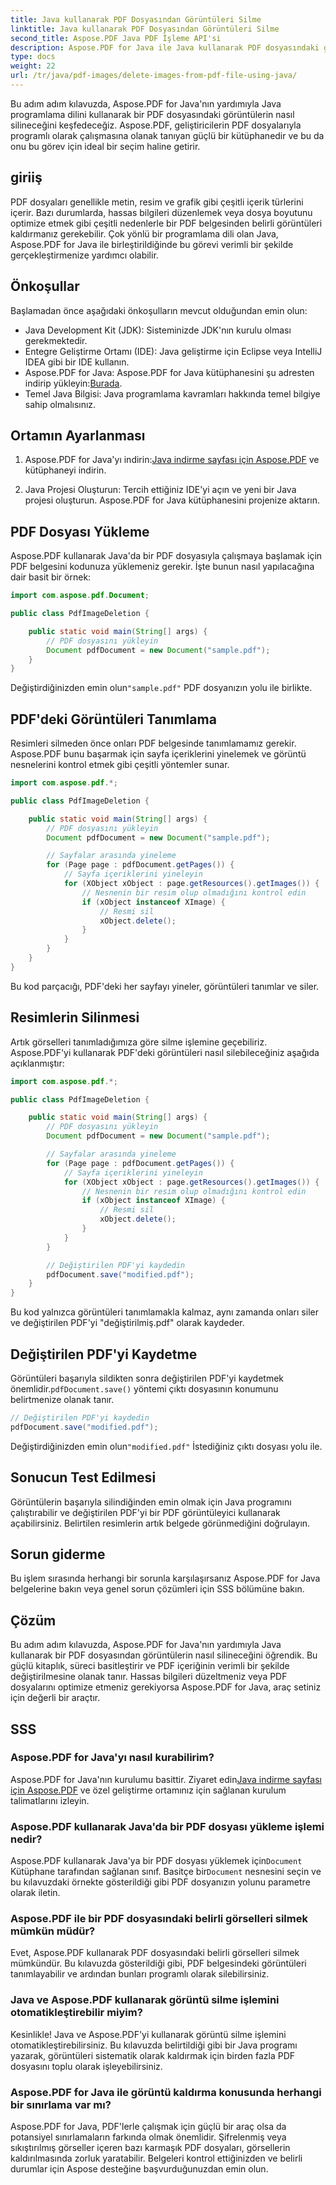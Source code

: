 ```yaml
---
title: Java kullanarak PDF Dosyasından Görüntüleri Silme
linktitle: Java kullanarak PDF Dosyasından Görüntüleri Silme
second_title: Aspose.PDF Java PDF İşleme API'si
description: Aspose.PDF for Java ile Java kullanarak PDF dosyasındaki görüntüleri nasıl sileceğinizi öğrenin. PDF'lerdeki görüntülerin etkili bir şekilde kaldırılması için kaynak kodlu adım adım kılavuz.
type: docs
weight: 22
url: /tr/java/pdf-images/delete-images-from-pdf-file-using-java/
---
```


Bu adım adım kılavuzda, Aspose.PDF for Java'nın yardımıyla Java programlama dilini kullanarak bir PDF dosyasındaki görüntülerin nasıl silineceğini keşfedeceğiz. Aspose.PDF, geliştiricilerin PDF dosyalarıyla programlı olarak çalışmasına olanak tanıyan güçlü bir kütüphanedir ve bu da onu bu görev için ideal bir seçim haline getirir.

## giriiş

PDF dosyaları genellikle metin, resim ve grafik gibi çeşitli içerik türlerini içerir. Bazı durumlarda, hassas bilgileri düzenlemek veya dosya boyutunu optimize etmek gibi çeşitli nedenlerle bir PDF belgesinden belirli görüntüleri kaldırmanız gerekebilir. Çok yönlü bir programlama dili olan Java, Aspose.PDF for Java ile birleştirildiğinde bu görevi verimli bir şekilde gerçekleştirmenize yardımcı olabilir.

## Önkoşullar

Başlamadan önce aşağıdaki önkoşulların mevcut olduğundan emin olun:

- Java Development Kit (JDK): Sisteminizde JDK'nın kurulu olması gerekmektedir.
- Entegre Geliştirme Ortamı (IDE): Java geliştirme için Eclipse veya IntelliJ IDEA gibi bir IDE kullanın.
-  Aspose.PDF for Java: Aspose.PDF for Java kütüphanesini şu adresten indirip yükleyin:[Burada](https://downloads.aspose.com/pdf/java).
- Temel Java Bilgisi: Java programlama kavramları hakkında temel bilgiye sahip olmalısınız.

## Ortamın Ayarlanması

1.  Aspose.PDF for Java'yı indirin:[Java indirme sayfası için Aspose.PDF](https://downloads.aspose.com/pdf/java) ve kütüphaneyi indirin.

2. Java Projesi Oluşturun: Tercih ettiğiniz IDE'yi açın ve yeni bir Java projesi oluşturun. Aspose.PDF for Java kütüphanesini projenize aktarın.

## PDF Dosyası Yükleme

Aspose.PDF kullanarak Java'da bir PDF dosyasıyla çalışmaya başlamak için PDF belgesini kodunuza yüklemeniz gerekir. İşte bunun nasıl yapılacağına dair basit bir örnek:

```java
import com.aspose.pdf.Document;

public class PdfImageDeletion {

    public static void main(String[] args) {
        // PDF dosyasını yükleyin
        Document pdfDocument = new Document("sample.pdf");
    }
}
```

 Değiştirdiğinizden emin olun`"sample.pdf"` PDF dosyanızın yolu ile birlikte.

## PDF'deki Görüntüleri Tanımlama

Resimleri silmeden önce onları PDF belgesinde tanımlamamız gerekir. Aspose.PDF bunu başarmak için sayfa içeriklerini yinelemek ve görüntü nesnelerini kontrol etmek gibi çeşitli yöntemler sunar.

```java
import com.aspose.pdf.*;

public class PdfImageDeletion {

    public static void main(String[] args) {
        // PDF dosyasını yükleyin
        Document pdfDocument = new Document("sample.pdf");

        // Sayfalar arasında yineleme
        for (Page page : pdfDocument.getPages()) {
            // Sayfa içeriklerini yineleyin
            for (XObject xObject : page.getResources().getImages()) {
                // Nesnenin bir resim olup olmadığını kontrol edin
                if (xObject instanceof XImage) {
                    // Resmi sil
                    xObject.delete();
                }
            }
        }
    }
}
```

Bu kod parçacığı, PDF'deki her sayfayı yineler, görüntüleri tanımlar ve siler.

## Resimlerin Silinmesi

Artık görselleri tanımladığımıza göre silme işlemine geçebiliriz. Aspose.PDF'yi kullanarak PDF'deki görüntüleri nasıl silebileceğiniz aşağıda açıklanmıştır:

```java
import com.aspose.pdf.*;

public class PdfImageDeletion {

    public static void main(String[] args) {
        // PDF dosyasını yükleyin
        Document pdfDocument = new Document("sample.pdf");

        // Sayfalar arasında yineleme
        for (Page page : pdfDocument.getPages()) {
            // Sayfa içeriklerini yineleyin
            for (XObject xObject : page.getResources().getImages()) {
                // Nesnenin bir resim olup olmadığını kontrol edin
                if (xObject instanceof XImage) {
                    // Resmi sil
                    xObject.delete();
                }
            }
        }

        // Değiştirilen PDF'yi kaydedin
        pdfDocument.save("modified.pdf");
    }
}
```

Bu kod yalnızca görüntüleri tanımlamakla kalmaz, aynı zamanda onları siler ve değiştirilen PDF'yi "değiştirilmiş.pdf" olarak kaydeder.

## Değiştirilen PDF'yi Kaydetme

Görüntüleri başarıyla sildikten sonra değiştirilen PDF'yi kaydetmek önemlidir.`pdfDocument.save()` yöntemi çıktı dosyasının konumunu belirtmenize olanak tanır.

```java
// Değiştirilen PDF'yi kaydedin
pdfDocument.save("modified.pdf");
```

 Değiştirdiğinizden emin olun`"modified.pdf"` İstediğiniz çıktı dosyası yolu ile.

## Sonucun Test Edilmesi

Görüntülerin başarıyla silindiğinden emin olmak için Java programını çalıştırabilir ve değiştirilen PDF'yi bir PDF görüntüleyici kullanarak açabilirsiniz. Belirtilen resimlerin artık belgede görünmediğini doğrulayın.

## Sorun giderme

Bu işlem sırasında herhangi bir sorunla karşılaşırsanız Aspose.PDF for Java belgelerine bakın veya genel sorun çözümleri için SSS bölümüne bakın.

## Çözüm

Bu adım adım kılavuzda, Aspose.PDF for Java'nın yardımıyla Java kullanarak bir PDF dosyasından görüntülerin nasıl silineceğini öğrendik. Bu güçlü kitaplık, süreci basitleştirir ve PDF içeriğinin verimli bir şekilde değiştirilmesine olanak tanır. Hassas bilgileri düzeltmeniz veya PDF dosyalarını optimize etmeniz gerekiyorsa Aspose.PDF for Java, araç setiniz için değerli bir araçtır.

## SSS

### Aspose.PDF for Java'yı nasıl kurabilirim?

 Aspose.PDF for Java'nın kurulumu basittir. Ziyaret edin[Java indirme sayfası için Aspose.PDF](https://releases.aspose.com/pdf/java/) ve özel geliştirme ortamınız için sağlanan kurulum talimatlarını izleyin.

### Aspose.PDF kullanarak Java'da bir PDF dosyası yükleme işlemi nedir?

 Aspose.PDF kullanarak Java'ya bir PDF dosyası yüklemek için`Document` Kütüphane tarafından sağlanan sınıf. Basitçe bir`Document` nesnesini seçin ve bu kılavuzdaki örnekte gösterildiği gibi PDF dosyanızın yolunu parametre olarak iletin.

### Aspose.PDF ile bir PDF dosyasındaki belirli görselleri silmek mümkün müdür?

Evet, Aspose.PDF kullanarak PDF dosyasındaki belirli görselleri silmek mümkündür. Bu kılavuzda gösterildiği gibi, PDF belgesindeki görüntüleri tanımlayabilir ve ardından bunları programlı olarak silebilirsiniz.

### Java ve Aspose.PDF kullanarak görüntü silme işlemini otomatikleştirebilir miyim?

Kesinlikle! Java ve Aspose.PDF'yi kullanarak görüntü silme işlemini otomatikleştirebilirsiniz. Bu kılavuzda belirtildiği gibi bir Java programı yazarak, görüntüleri sistematik olarak kaldırmak için birden fazla PDF dosyasını toplu olarak işleyebilirsiniz.

### Aspose.PDF for Java ile görüntü kaldırma konusunda herhangi bir sınırlama var mı?

Aspose.PDF for Java, PDF'lerle çalışmak için güçlü bir araç olsa da potansiyel sınırlamaların farkında olmak önemlidir. Şifrelenmiş veya sıkıştırılmış görseller içeren bazı karmaşık PDF dosyaları, görsellerin kaldırılmasında zorluk yaratabilir. Belgeleri kontrol ettiğinizden ve belirli durumlar için Aspose desteğine başvurduğunuzdan emin olun.